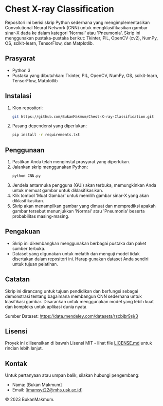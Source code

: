 # Chest X-ray Classification

Repositori ini berisi skrip Python sederhana yang mengimplementasikan Convolutional Neural Network (CNN) untuk mengklasifikasikan gambar sinar-X dada ke dalam kategori 'Normal' atau 'Pneumonia'. Skrip ini menggunakan pustaka-pustaka berikut: Tkinter, PIL, OpenCV (cv2), NumPy, OS, scikit-learn, TensorFlow, dan Matplotlib.

## Prasyarat
- Python 3
- Pustaka yang dibutuhkan: Tkinter, PIL, OpenCV, NumPy, OS, scikit-learn, TensorFlow, Matplotlib

## Instalasi
1. Klon repositori:
   ```bash
   git https://github.com/BukanMakmum/Chest-X-ray-Classification.git
   ```
2. Pasang dependensi yang diperlukan:
   ```bash
   pip install -r requirements.txt
   ```
   
## Penggunaan
1. Pastikan Anda telah menginstal prasyarat yang diperlukan.
2. Jalankan skrip menggunakan Python:
   ```bash
   python CNN.py
   ```
3. Jendela antarmuka pengguna (GUI) akan terbuka, memungkinkan Anda untuk memuat gambar untuk diklasifikasikan.
4. Klik tombol 'Muat Gambar' untuk memilih gambar sinar-X yang akan diklasifikasikan.
5. Skrip akan menampilkan gambar yang dimuat dan memprediksi apakah gambar tersebut menunjukkan 'Normal' atau 'Pneumonia' beserta probabilitas masing-masing.

## Pengakuan
- Skrip ini dikembangkan menggunakan berbagai pustaka dan paket sumber terbuka.
- Dataset yang digunakan untuk melatih dan menguji model tidak disertakan dalam repositori ini. Harap gunakan dataset Anda sendiri untuk tujuan pelatihan.

## Catatan
Skrip ini dirancang untuk tujuan pendidikan dan berfungsi sebagai demonstrasi tentang bagaimana membangun CNN sederhana untuk klasifikasi gambar. Disarankan untuk menggunakan model yang lebih kuat dan kompleks untuk aplikasi dunia nyata.

Sumber Dataset: https://data.mendeley.com/datasets/rscbjbr9sj/3

## Lisensi
Proyek ini dilisensikan di bawah Lisensi MIT - lihat file [LICENSE.md](LICENSE.md) untuk rincian lebih lanjut.

## Kontak

Untuk pertanyaan atau umpan balik, silakan hubungi pengembang:
- Nama: [Bukan Makmum]
- Email: [imamsyt22@mhs.usk.ac.id]

© 2023 BukanMakmum.
